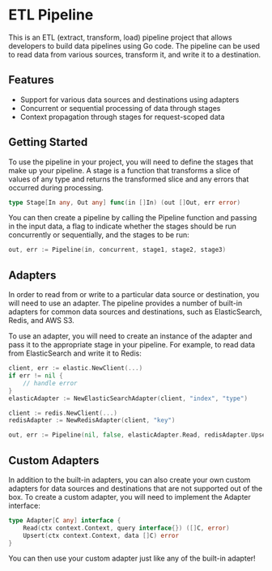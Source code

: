 # ETL Pipeline

This is an ETL (extract, transform, load) pipeline project that allows developers to build data pipelines using Go code. The pipeline can be used to read data from various sources, transform it, and write it to a destination.

## Features

- Support for various data sources and destinations using adapters
- Concurrent or sequential processing of data through stages
- Context propagation through stages for request-scoped data

## Getting Started

To use the pipeline in your project, you will need to define the stages that make up your pipeline. A stage is a function that transforms a slice of values of any type and returns the transformed slice and any errors that occurred during processing.

```go
type Stage[In any, Out any] func(in []In) (out []Out, err error)
```

You can then create a pipeline by calling the Pipeline function and passing in the input data, a flag to indicate whether the stages should be run concurrently or sequentially, and the stages to be run:

```go
out, err := Pipeline(in, concurrent, stage1, stage2, stage3)
```

## Adapters

In order to read from or write to a particular data source or destination, you will need to use an adapter. The pipeline provides a number of built-in adapters for common data sources and destinations, such as ElasticSearch, Redis, and AWS S3.

To use an adapter, you will need to create an instance of the adapter and pass it to the appropriate stage in your pipeline. For example, to read data from ElasticSearch and write it to Redis:

```go
client, err := elastic.NewClient(...)
if err != nil {
    // handle error
}
elasticAdapter := NewElasticSearchAdapter(client, "index", "type")

client := redis.NewClient(...)
redisAdapter := NewRedisAdapter(client, "key")

out, err := Pipeline(nil, false, elasticAdapter.Read, redisAdapter.Upsert)
```

## Custom Adapters

In addition to the built-in adapters, you can also create your own custom adapters for data sources and destinations that are not supported out of the box. To create a custom adapter, you will need to implement the Adapter interface:

```go
type Adapter[C any] interface {
    Read(ctx context.Context, query interface{}) ([]C, error)
    Upsert(ctx context.Context, data []C) error
}
```

You can then use your custom adapter just like any of the built-in adapter!
